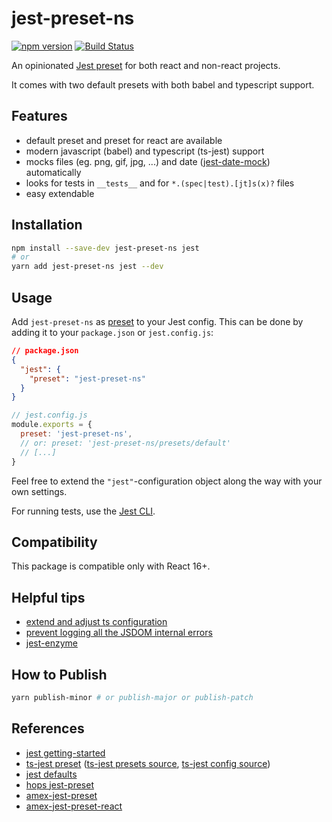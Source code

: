 # jest-preset-ns

[![npm version](https://badge.fury.io/js/jest-preset-ns.svg)](https://badge.fury.io/js/jest-preset-ns)
[![Build Status](https://travis-ci.com/natterstefan/jest-preset-ns.svg?branch=master)](https://travis-ci.com/natterstefan/jest-preset-ns)

An opinionated [Jest preset](https://facebook.github.io/jest/docs/configuration.html#preset-string)
for both react and non-react projects.

It comes with two default presets with both babel and typescript support.

## Features

- default preset and preset for react are available
- modern javascript (babel) and typescript (ts-jest) support
- mocks files (eg. png, gif, jpg, ...) and date ([jest-date-mock][2])
  automatically
- looks for tests in `__tests__` and for `*.(spec|test).[jt]s(x)?` files
- easy extendable

## Installation

```bash
npm install --save-dev jest-preset-ns jest
# or
yarn add jest-preset-ns jest --dev
```

## Usage

Add `jest-preset-ns` as [preset](https://facebook.github.io/jest/docs/en/configuration.html#preset-string)
to your Jest config. This can be done by adding it to your `package.json` or
`jest.config.js`:

```json
// package.json
{
  "jest": {
    "preset": "jest-preset-ns"
  }
}
```

```js
// jest.config.js
module.exports = {
  preset: 'jest-preset-ns',
  // or: preset: 'jest-preset-ns/presets/default'
  // [...]
}
```

Feel free to extend the `"jest"`-configuration object along the way with your
own settings.

For running tests, use the [Jest CLI](https://jestjs.io/docs/en/cli).

## Compatibility

This package is compatible only with React 16+.

## Helpful tips

- [extend and adjust ts configuration][1]
- [prevent logging all the JSDOM internal errors](https://gist.github.com/natterstefan/8294b498afa35723ca92f3bf8451e533#file-jest-setup-ts)
- [jest-enzyme](https://github.com/FormidableLabs/enzyme-matchers/tree/master/packages/jest-enzyme)

## How to Publish

```bash
yarn publish-minor # or publish-major or publish-patch
```

## References

- [jest getting-started](https://jestjs.io/docs/en/22.x/getting-started.html)
- [ts-jest preset][1] ([ts-jest presets source](https://github.com/kulshekhar/ts-jest/tree/v25.2.0/presets),
  [ts-jest config source](https://github.com/kulshekhar/ts-jest/tree/v25.2.0/src/config))
- [jest defaults](https://github.com/facebook/jest/blob/v25.1.0/packages/jest-config/src/Defaults.ts)
- [hops jest-preset](https://github.com/xing/hops/blob/v12.1.1/packages/jest-preset)
- [amex-jest-preset](https://github.com/americanexpress/amex-jest-preset/tree/v6.0.0)
- [amex-jest-preset-react](https://github.com/americanexpress/amex-jest-preset-react/tree/v6.0.0)

[1]: https://kulshekhar.github.io/ts-jest/user/config/
[2]: https://www.npmjs.com/package/jest-date-mock
